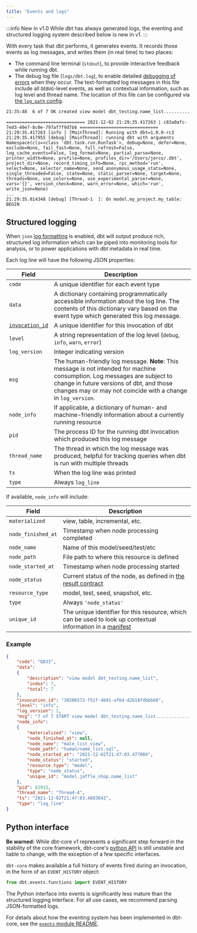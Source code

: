 ```yaml
---
title: "Events and logs"
---
```


:::info New in v1.0
While dbt has always generated logs, the eventing and structured logging system described below is new in v1.
:::

With every task that dbt performs, it generates events. It records those events as log messages, and writes them (in real time) to two places:
- The command line terminal (`stdout`), to provide interactive feedback while running dbt.
- The debug log file (`logs/dbt.log`), to enable detailed [debugging of errors](debugging-errors) when they occur. The text-formatted log messages in this file include all `DEBUG`-level events, as well as contextual information, such as log level and thread name. The location of this file can be configured via [the `log_path` config](log-path).

<File name='CLI'>

```bash
21:35:48  6 of 7 OK created view model dbt_testing.name_list......................... [CREATE VIEW in 0.17s]
```

</File>

<File name='logs/dbt.log'>

```text
============================== 2021-12-02 21:29:35.417263 | c83a0afc-7ed3-49e7-8c0e-797af7f9d7b6 ==============================
21:29:35.417263 [info ] [MainThread]: Running with dbt=1.0.0-rc3
21:29:35.417955 [debug] [MainThread]: running dbt with arguments Namespace(cls=<class 'dbt.task.run.RunTask'>, debug=None, defer=None, exclude=None, fail_fast=None, full_refresh=False, log_cache_events=False, log_format=None, partial_parse=None, printer_width=None, profile=None, profiles_dir='/Users/jerco/.dbt', project_dir=None, record_timing_info=None, rpc_method='run', select=None, selector_name=None, send_anonymous_usage_stats=None, single_threaded=False, state=None, static_parser=None, target=None, threads=None, use_colors=None, use_experimental_parser=None, vars='{}', version_check=None, warn_error=None, which='run', write_json=None)
...
21:29:35.814348 [debug] [Thread-1  ]: On model.my_project.my_table: BEGIN
```

</File>

## Structured logging

When `json` [log formatting](global-configs#log-formatting) is enabled, dbt will output produce rich, structured log information which can be piped into monitoring tools for analysis, or to power applications with dbt metadata in real time.

Each log line will have the following JSON properties:

| Field       | Description   |
|-------------|---------------|
| `code` | A unique identifier for each event type |
| `data` | A dictionary containing programmatically accessible information about the log line. The contents of this dictionary vary based on the event type which generated this log message. |
| [`invocation_id`](invocation_id) | A unique identifier for this invocation of dbt |
| `level` | A string representation of the log level (`debug`, `info`, `warn`, `error`) |
| `log_version` | Integer indicating version |
| `msg` | The human-friendly log message. **Note**: This message is not intended for machine consumption. Log messages are subject to change in future versions of dbt, and those changes may or may not coincide with a change in `log_version`. |
| `node_info` | If applicable, a dictionary of human- and machine-friendly information about a currently running resource |
| `pid` | The process ID for the running dbt invocation which produced this log message |
| `thread_name` | The thread in which the log message was produced, helpful for tracking queries when dbt is run with multiple threads |
| `ts` | When the log line was printed |
| `type` | Always `log_line` |

If available, `node_info` will include:

| Field       | Description   |
|-------------|---------------|
| `materialized` | view, table, incremental, etc. |
| `node_finished_at` | Timestamp when node processing completed |
| `node_name` | Name of this model/seed/test/etc |
| `node_path` | File path to where this resource is defined |
| `node_started_at` | Timestamp when node processing started |
| `node_status` | Current status of the node, as defined in [the result contract](https://github.com/dbt-labs/dbt-core/blob/HEAD/core/dbt/contracts/results.py#L61-L74) |
| `resource_type` | model, test, seed, snapshot, etc. |
| `type` | Always `'node_status'` |
| `unique_id` | The unique identifier for this resource, which can be used to look up contextual information in a [manifest](artifacts/manifest-json) |

### Example

```json
{
	"code": "Q033",
	"data":
	{
		"description": "view model dbt_testing.name_list",
		"index": 7,
		"total": 7
	},
	"invocation_id": "30206572-f52f-4b91-af6d-d2b18fdbbbb8",
	"level": "info",
	"log_version": 1,
	"msg": "7 of 7 START view model dbt_testing.name_list.............................. [RUN]",
	"node_info":
	{
		"materialized": "view",
		"node_finished_at": null,
		"node_name": "male_list_view",
		"node_path": "human/name_list.sql",
		"node_started_at": "2021-12-02T21:47:03.477004",
		"node_status": "started",
		"resource_type": "model",
		"type": "node_status",
		"unique_id": "model.jaffle_shop.name_list"
	}, 
	"pid": 81915,
	"thread_name": "Thread-4",
	"ts": "2021-12-02T21:47:03.480384Z",
	"type": "log_line"
}
```

## Python interface

**Be warned:** While dbt-core v1 represents a significant step forward in the stability of the core framework, dbt-core's [python API](dbt-api) is still unstable and liable to change, with the exception of a few specific interfaces.

`dbt-core` makes available a full history of events fired during an invocation, in the form of an `EVENT_HISTORY` object:

```python
from dbt.events.functions import EVENT_HISTORY
```

The Python interface into events is significantly less mature than the structured logging interface. For all use cases, we recommend parsing JSON-formatted logs.

For details about how the eventing system has been implemented in dbt-core, see the [`events` module README](https://github.com/dbt-labs/dbt-core/blob/HEAD/core/dbt/events/README.md).
